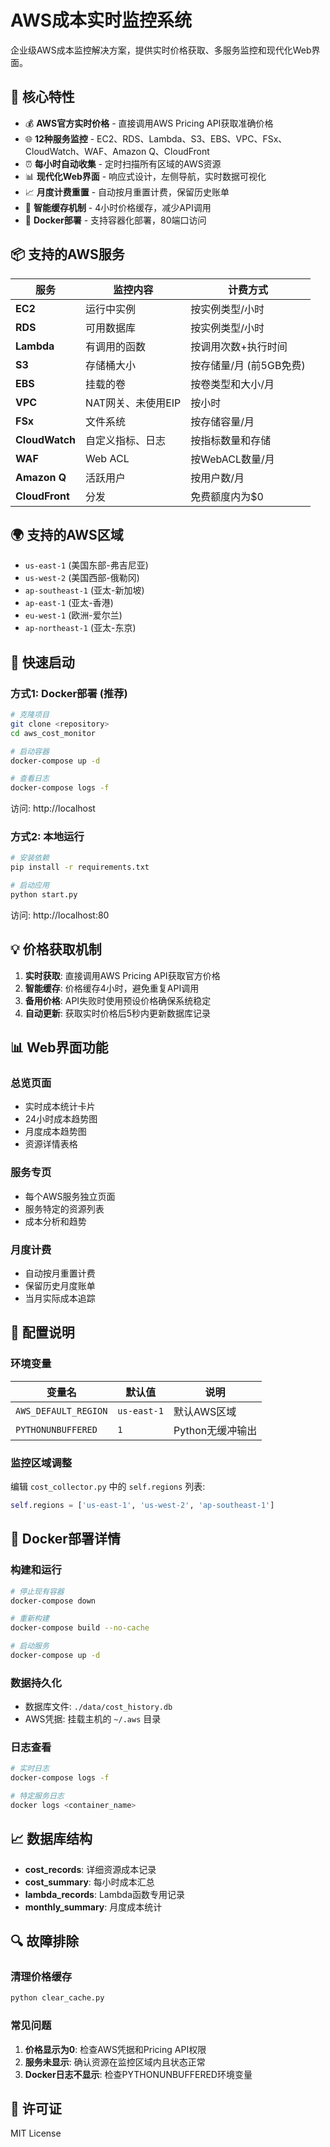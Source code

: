 # AWS成本实时监控系统

企业级AWS成本监控解决方案，提供实时价格获取、多服务监控和现代化Web界面。

## 🚀 核心特性

- 💰 **AWS官方实时价格** - 直接调用AWS Pricing API获取准确价格
- 🌐 **12种服务监控** - EC2、RDS、Lambda、S3、EBS、VPC、FSx、CloudWatch、WAF、Amazon Q、CloudFront
- ⏰ **每小时自动收集** - 定时扫描所有区域的AWS资源
- 📊 **现代化Web界面** - 响应式设计，左侧导航，实时数据可视化
- 📈 **月度计费重置** - 自动按月重置计费，保留历史账单
- 🔄 **智能缓存机制** - 4小时价格缓存，减少API调用
- 🐳 **Docker部署** - 支持容器化部署，80端口访问

## 📦 支持的AWS服务

| 服务 | 监控内容 | 计费方式 |
|------|----------|----------|
| **EC2** | 运行中实例 | 按实例类型/小时 |
| **RDS** | 可用数据库 | 按实例类型/小时 |
| **Lambda** | 有调用的函数 | 按调用次数+执行时间 |
| **S3** | 存储桶大小 | 按存储量/月 (前5GB免费) |
| **EBS** | 挂载的卷 | 按卷类型和大小/月 |
| **VPC** | NAT网关、未使用EIP | 按小时 |
| **FSx** | 文件系统 | 按存储容量/月 |
| **CloudWatch** | 自定义指标、日志 | 按指标数量和存储 |
| **WAF** | Web ACL | 按WebACL数量/月 |
| **Amazon Q** | 活跃用户 | 按用户数/月 |
| **CloudFront** | 分发 | 免费额度内为$0 |

## 🌍 支持的AWS区域

- `us-east-1` (美国东部-弗吉尼亚)
- `us-west-2` (美国西部-俄勒冈)
- `ap-southeast-1` (亚太-新加坡)
- `ap-east-1` (亚太-香港)
- `eu-west-1` (欧洲-爱尔兰)
- `ap-northeast-1` (亚太-东京)

## 🎯 快速启动

### 方式1: Docker部署 (推荐)

```bash
# 克隆项目
git clone <repository>
cd aws_cost_monitor

# 启动容器
docker-compose up -d

# 查看日志
docker-compose logs -f
```

访问: http://localhost

### 方式2: 本地运行

```bash
# 安装依赖
pip install -r requirements.txt

# 启动应用
python start.py
```

访问: http://localhost:80

## 💡 价格获取机制

1. **实时获取**: 直接调用AWS Pricing API获取官方价格
2. **智能缓存**: 价格缓存4小时，避免重复API调用
3. **备用价格**: API失败时使用预设价格确保系统稳定
4. **自动更新**: 获取实时价格后5秒内更新数据库记录

## 📊 Web界面功能

### 总览页面
- 实时成本统计卡片
- 24小时成本趋势图
- 月度成本趋势图
- 资源详情表格

### 服务专页
- 每个AWS服务独立页面
- 服务特定的资源列表
- 成本分析和趋势

### 月度计费
- 自动按月重置计费
- 保留历史月度账单
- 当月实际成本追踪

## 🔧 配置说明

### 环境变量

| 变量名 | 默认值 | 说明 |
|--------|--------|------|
| `AWS_DEFAULT_REGION` | `us-east-1` | 默认AWS区域 |
| `PYTHONUNBUFFERED` | `1` | Python无缓冲输出 |

### 监控区域调整

编辑 `cost_collector.py` 中的 `self.regions` 列表:

```python
self.regions = ['us-east-1', 'us-west-2', 'ap-southeast-1']
```

## 🐳 Docker部署详情

### 构建和运行

```bash
# 停止现有容器
docker-compose down

# 重新构建
docker-compose build --no-cache

# 启动服务
docker-compose up -d
```

### 数据持久化

- 数据库文件: `./data/cost_history.db`
- AWS凭据: 挂载主机的 `~/.aws` 目录

### 日志查看

```bash
# 实时日志
docker-compose logs -f

# 特定服务日志
docker logs <container_name>
```

## 📈 数据库结构

- **cost_records**: 详细资源成本记录
- **cost_summary**: 每小时成本汇总
- **lambda_records**: Lambda函数专用记录
- **monthly_summary**: 月度成本统计

## 🔍 故障排除

### 清理价格缓存

```bash
python clear_cache.py
```

### 常见问题

1. **价格显示为0**: 检查AWS凭据和Pricing API权限
2. **服务未显示**: 确认资源在监控区域内且状态正常
3. **Docker日志不显示**: 检查PYTHONUNBUFFERED环境变量

## 📄 许可证

MIT License